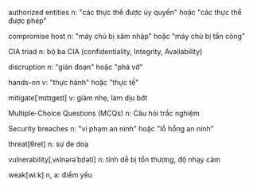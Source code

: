 authorized entities n: "các thực thể được ủy quyền" hoặc "các thực thể được phép"

compromise host n: "máy chủ bị xâm nhập" hoặc "máy chủ bị tấn công"

CIA triad n: bộ ba CIA (confidentiality, Integrity, Availability)

discruption n: "gián đoạn" hoặc "phá vỡ"

hands-on v: "thực hành" hoặc "thực tế"

mitigate[ˈmɪtɪɡeɪt] v: giảm nhẹ, làm dịu bớt

Multiple-Choice Questions (MCQs) n: Câu hỏi trắc nghiệm

Security breaches n: "vi phạm an ninh" hoặc "lỗ hổng an ninh"

threat[θret] n: sự đe doạ

vulnerability[ˌvʌlnərəˈbɪləti] n: tính dễ bị tổn thương, độ nhạy cảm

weak[wiːk] n, a: điểm yếu
